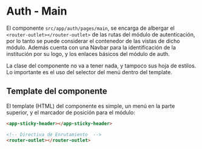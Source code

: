 # Auth - Main

El componente `src/app/auth/pages/main`, se encarga de albergar el `<router-outlet></router-outlet>` de las rutas del módulo de autenticación, por lo tanto se puede considerar el contenedor de las vistas de dicho módulo. Además cuenta con una Navbar para la identificación de la institución por su logo, y los enlaces básicos del módulo de auth.

La clase del componente no va a tener nada, y tampoco sus hoja de estilos. Lo importante es el uso del selector del menú dentro del template.

## Template del componente

El template (HTML) del componente es simple, un menú en la parte superior, y el marcador de posición para el módulo:

```html
<app-sticky-header></app-sticky-header>

<!-- Directiva de Enrutamiento  -->
<router-outlet></router-outlet>
```
